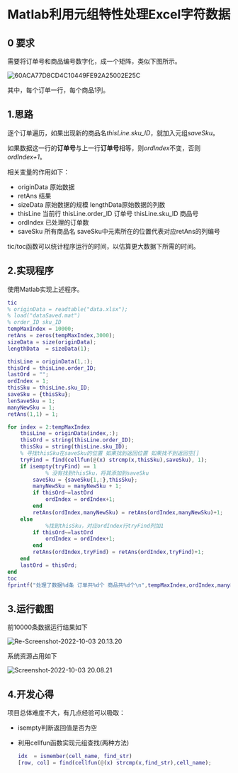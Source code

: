 # Matlab利用元组特性处理Excel字符数据

## 0 要求

需要将订单号和商品编号数字化，成一个矩阵，类似下图所示。

![60ACA77D8CD4C10449FE92A25002E25C](https://nas.comtech.work:5541/2022/10/03_60ACA77D8CD4C10449FE92A25002E25C.jpg)

其中，每个订单一行，每个商品1列。

## 1.思路

逐个订单遍历，如果出现新的商品名*thisLine.sku_ID*，就加入元组*saveSku*。

如果数据这一行的**订单号**与上一行**订单号**相等，则*ordIndex*不变，否则*ordIndex+1*。

相关变量的作用如下：

+ originData 原始数据
+ retAns 结果
+ sizeData 原始数据的规模 lengthData原始数据的列数
+ thisLine 当前行 thisLine.order_ID 订单号 thisLine.sku_ID 商品号
+ ordIndex 已处理的订单数
+ saveSku 所有商品名 saveSku中元素所在的位置代表对应retAns的列编号

tic/toc函数可以统计程序运行的时间，以估算更大数据下所需的时间。

## 2.实现程序

使用Matlab实现上述程序。

```matlab
tic
% originData = readtable("data.xlsx");
% load("dataSaved.mat")
% order_ID sku_ID
tempMaxIndex = 10000;
retAns = zeros(tempMaxIndex,3000);
sizeData = size(originData);
lengthData  = sizeData(1);

thisLine = originData(1,:);
thisOrd = thisLine.order_ID;
lastOrd = "";
ordIndex = 1;
thisSku = thisLine.sku_ID;
saveSku = {thisSku};
lenSaveSku = 1;
manyNewSku = 1;
retAns(1,1) = 1;

for index = 2:tempMaxIndex
    thisLine = originData(index,:);
    thisOrd = string(thisLine.order_ID);
    thisSku = string(thisLine.sku_ID);
    % 寻找thisSku在saveSku的位置 如果找到返回位置 如果找不到返回空[]
    tryFind = find(cellfun(@(x) strcmp(x,thisSku),saveSku), 1);
    if isempty(tryFind) == 1
    		% 没有找到thisSku，将其添加到saveSku
        saveSku = {saveSku{1,:},thisSku};
        manyNewSku = manyNewSku + 1;
        if thisOrd~=lastOrd
            ordIndex = ordIndex+1;  
        end
        retAns(ordIndex,manyNewSku) = retAns(ordIndex,manyNewSku)+1;
    else
    		%找到thisSku，对应ordIndex行tryFind列加1
        if thisOrd~=lastOrd
            ordIndex = ordIndex+1;  
        end
        retAns(ordIndex,tryFind) = retAns(ordIndex,tryFind)+1;
    end
    lastOrd = thisOrd;
end
toc
fprintf("处理了数据%d条 订单共%d个 商品共%d个\n",tempMaxIndex,ordIndex,manyNewSku);
```

## 3.运行截图

前10000条数据运行结果如下

![Re-Screenshot-2022-10-03 20.13.20](https://nas.comtech.work:5541/2022/10/03_Re-Screenshot-2022-10-03%2020.13.20.png)

系统资源占用如下

![Screenshot-2022-10-03 20.08.21](https://nas.comtech.work:5541/2022/10/03_Screenshot-2022-10-03%2020.08.21.png)

## 4.开发心得

项目总体难度不大，有几点经验可以吸取：

+ isempty判断返回值是否为空

+ 利用cellfun函数实现元组查找(两种方法)

  ```Matlab
  idx  = ismember(cell_name, find_str)
  [row, col] = find(cellfun(@(x) strcmp(x,find_str),cell_name);
  ```

  